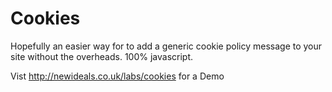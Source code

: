 Cookies
=======

Hopefully an easier way for to add a generic cookie policy message to your site without the overheads. 100% javascript.

Vist http://newideals.co.uk/labs/cookies for a Demo
